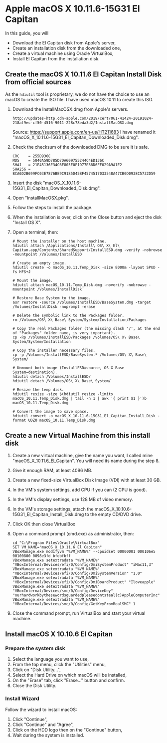 # Apple macOS X 10.11.6-15G31 El Capitan

In this guide, you will

-   Download the El Capitan disk from Apple's server,
-   Create an installation disk from the downloaded one,
-   Create a virtual machine using Oracle VirtualBox,
-   Install El Capitan from the installation disk.

## Create the macOS X 10.11.6 El Capitan Install Disk from official sources

As the `hdiutil` tool is proprietary, we do not have the choice to use an macOS to create the ISO file. I have used macOS 10.11 to create this ISO.

1.  Download the InstallMacOSX.dmg from Apple's servers.

        http://updates-http.cdn-apple.com/2019/cert/061-41424-20191024-218af9ec-cf50-4516-9011-228c78eda3d2/InstallMacOSX.dmg

    Source: https://support.apple.com/en-us/HT211683
    I have renamed it "macOS_X_10.11.6-15G31_El_Capitan_Downloaded_Disk.dmg".

2.  Check the checksum of the downloaded DMG to be sure it is safe.

        CRC    = 255D936C
        MD5    = 5040A59D785D7DA609755244C4ED136C
        SHA1   = 21E45136E34C6F805E0F1977E38D6FF029A9A1E2
        SHA256 = BCA6D2B699FC03E7876BE9C9185D45BF4574517033548A47CB0D0938C5732D59

3.  Insert the disk "macOS_X_10.11.6-15G31_El_Capitan_Downloaded_Disk.dmg".

4.  Open "InstallMacOSX.pkg".

5.  Follow the steps to install the package.

6.  When the installation is over, click on the Close button and eject the disk "Install OS X".

7.  Open a terminal, then: 

        # Mount the installer on the host machine.
        hdiutil attach /Applications/Install\ OS\ X\ El\ Capitan.app/Contents/SharedSupport/InstallESD.dmg -verify -nobrowse -mountpoint /Volumes/InstallESD
        
        # Create an empty image.
        hdiutil create -o macOS_10.11.Temp_Disk -size 8000m -layout SPUD -fs HFS+J
        
        # Mount the image.
        hdiutil attach macOS_10.11.Temp_Disk.dmg -noverify -nobrowse -mountpoint /Volumes/InstallDisk
        
        # Restore Base System to the image.
        asr restore -source /Volumes/InstallESD/BaseSystem.dmg -target /Volumes/InstallDisk -noprompt -erase
        
        # Delete the symbolic link to the Packages folder.
        rm /Volumes/OS\ X\ Base\ System/System/Installation/Packages
        
        # Copy the real Packages folder (the missing slash '/', at the end of "Packages" folder name, is very important).
        cp -Rp /Volumes/InstallESD/Packages /Volumes/OS\ X\ Base\ System/System/Installation
        
        # Copy the installer necessary files.
        cp -p /Volumes/InstallESD/BaseSystem.* /Volumes/OS\ X\ Base\ System/
        
        # Unmount both image (InstallESD=source, OS X Base System=destination).
        hdiutil detach /Volumes/InstallESD/
        hdiutil detach /Volumes/OS\ X\ Base\ System/
        
        # Resize the temp disk.
        hdiutil resize -size $(hdiutil resize -limits macOS_10.11.Temp_Disk.dmg | tail -n 1 | awk '{ print $1 }')b macOS_10.11.Temp_Disk.dmg
        
        # Convert the image to save space.
        hdiutil convert -o macOS_X_10.11.6-15G31_El_Capitan_Install_Disk -format UDZO macOS_10.11.Temp_Disk.dmg

## Create a new Virtual Machine from this install disk

1.  Create a new virtual machine, give the name you want, I called mine "macOS_X_10.11.6_El_Capitan".
   You will need its name during the step 8.

2.  Give it enough RAM, at least 4096 MB.

3.  Create a new fixed-size VirtualBox Disk Image (VDI) with at least 30 GB.

4.  In the VM's system settings, add CPU if you can (2 CPU is good).

5.  In the VM's display settings, use 128 MB of video memory.

6.  In the VM's storage settings, attach the macOS_X_10.10.6-15G31_El_Capitan_Install_Disk.dmg to the empty CD/DVD drive.

7.  Click OK then close VirtualBox

8.  Open a command prompt (cmd.exe) as administrator, then:

        cd "C:\Program Files\Oracle\VirtualBox"
        SET VM_NAME="macOS_X_10.11.6_El_Capitan"
        VBoxManage.exe modifyvm "%VM_NAME%" --cpuidset 00000001 000106e5 00100800 0098e3fd bfebfbff
        VBoxManage.exe setextradata "%VM_NAME%" "VBoxInternal/Devices/efi/0/Config/DmiSystemProduct" "iMac11,3"
        VBoxManage.exe setextradata "%VM_NAME%" "VBoxInternal/Devices/efi/0/Config/DmiSystemVersion" "1.0"
        VBoxManage.exe setextradata "%VM_NAME%" "VBoxInternal/Devices/efi/0/Config/DmiBoardProduct" "Iloveapple"
        VBoxManage.exe setextradata "%VM_NAME%" "VBoxInternal/Devices/smc/0/Config/DeviceKey" "ourhardworkbythesewordsguardedpleasedontsteal(c)AppleComputerInc"
        VBoxManage.exe setextradata "%VM_NAME%" "VBoxInternal/Devices/smc/0/Config/GetKeyFromRealSMC" 1

9.  Close the command prompt, run VirtualBox and start your virtual machine.

## Install macOS X 10.10.6 El Capitan

### Prepare the system disk

1.  Select the language you want to use,
2.  From the top menu, click the "Utilities" menu,
3.  Click on "Disk Utility...",
4.  Select the Hard Drive on which macOS will be installed,
5.  On the "Erase" tab, click "Erase..." button and confirm.
6.  Close the Disk Utility.

### Install Wizard

Follow the wizard to install macOS:

1.  Click "Continue",
2.  Click "Continue" and "Agree",
3.  Click on the HDD logo then on the "Continue" button,
4.  Wait during the system is installed.